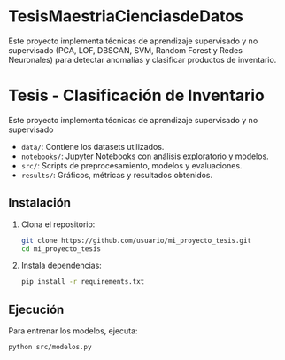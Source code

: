 # TesisMaestriaCienciasdeDatos
Este proyecto implementa técnicas de aprendizaje supervisado y no supervisado (PCA, LOF, DBSCAN, SVM, Random Forest y Redes Neuronales) para detectar anomalías y clasificar productos de inventario.
# Tesis - Clasificación de Inventario

Este proyecto implementa técnicas de aprendizaje supervisado y no supervisado
- `data/`: Contiene los datasets utilizados.
- `notebooks/`: Jupyter Notebooks con análisis exploratorio y modelos.
- `src/`: Scripts de preprocesamiento, modelos y evaluaciones.
- `results/`: Gráficos, métricas y resultados obtenidos.

## Instalación
1. Clona el repositorio:
   ```bash
   git clone https://github.com/usuario/mi_proyecto_tesis.git
   cd mi_proyecto_tesis
   ```

2. Instala dependencias:
   ```bash
   pip install -r requirements.txt
   ```

## Ejecución
Para entrenar los modelos, ejecuta:
```bash
python src/modelos.py

